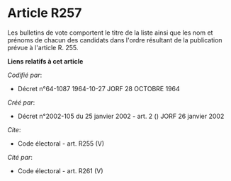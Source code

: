 # Article R257

Les bulletins de vote comportent le titre de la liste ainsi que les nom et prénoms de chacun des candidats dans l'ordre
résultant de la publication prévue à l'article R. 255.

**Liens relatifs à cet article**

_Codifié par_:

  - Décret n°64-1087 1964-10-27 JORF 28 OCTOBRE 1964

_Créé par_:

  - Décret n°2002-105 du 25 janvier 2002 - art. 2 () JORF 26 janvier 2002

_Cite_:

  - Code électoral - art. R255 (V)

_Cité par_:

  - Code électoral - art. R261 (V)
